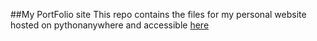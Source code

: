 ##My PortFolio site
This repo contains the files for my personal website hosted on pythonanywhere
and accessible [here](https://Matthias28908ue14.pythonanywhere.com)

